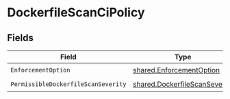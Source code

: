 # DockerfileScanCiPolicy


## Fields

| Field                                                                                 | Type                                                                                  | Required                                                                              | Description                                                                           |
| ------------------------------------------------------------------------------------- | ------------------------------------------------------------------------------------- | ------------------------------------------------------------------------------------- | ------------------------------------------------------------------------------------- |
| `EnforcementOption`                                                                   | [shared.EnforcementOption](../../../pkg/models/shared/enforcementoption.md)           | :heavy_check_mark:                                                                    | N/A                                                                                   |
| `PermissibleDockerfileScanSeverity`                                                   | [shared.DockerfileScanSeverity](../../../pkg/models/shared/dockerfilescanseverity.md) | :heavy_check_mark:                                                                    | N/A                                                                                   |